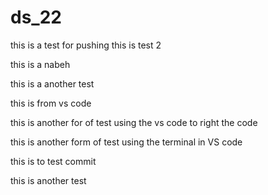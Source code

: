 # ds_22


this is a test for pushing 
this is test 2

this is a nabeh

this is a another test

this is from vs code

this is another for of test using the vs code to right the code

this is another form of test using the terminal in VS code

this is to test commit

this is another test